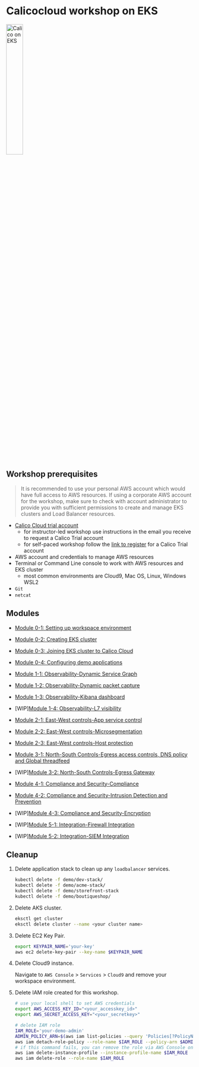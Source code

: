 # Calicocloud workshop on EKS

<img src="img/calico-on-eks.png" alt="Calico on EKS" width="30%"/>


## Workshop prerequisites

>It is recommended to use your personal AWS account which would have full access to AWS resources. If using a corporate AWS account for the workshop, make sure to check with account administrator to provide you with sufficient permissions to create and manage EKS clusters and Load Balancer resources.

- [Calico Cloud trial account](https://www.tigera.io/tigera-products/calico-cloud/)
  - for instructor-led workshop use instructions in the email you receive to request a Calico Trial account
  - for self-paced workshop follow the [link to register](https://www.tigera.io/tigera-products/calico-cloud/) for a Calico Trial account
- AWS account and credentials to manage AWS resources
- Terminal or Command Line console to work with AWS resources and EKS cluster
  - most common environments are Cloud9, Mac OS, Linux, Windows WSL2
- `Git`
- `netcat`


## Modules

- [Module 0-1: Setting up workspace environment](./modules/setting-up-work-environment.md)
- [Module 0-2: Creating EKS cluster](modules/creating-eks-cluster.md)
- [Module 0-3: Joining EKS cluster to Calico Cloud](modules/joining-eks-to-calico-cloud.md)
- [Module 0-4: Configuring demo applications](modules/configuring-demo-apps.md)

- [Module 1-1: Observability-Dynamic Service Graph](modules/dynamic-service-graph.md)
- [Module 1-2: Observability-Dynamic packet capture](modules/dynamic-packet-capture.md) 
- [Module 1-3: Observability-Kibana dashboard](modules/kibana-dashboard.md)
- [WIP][Module 1-4: Observability-L7 visibility](modules/enable-l7-visibilty.md) 

- [Module 2-1: East-West controls-App service control](modules/app-service-control.md)
- [Module 2-2: East-West controls-Microsegmentation](modules/microsegmentation.md)
- [Module 2-3: East-West controls-Host protection](modules/host-protection.md)

- [Module 3-1: North-South Controls-Egress access controls, DNS policy and Global threadfeed ](modules/egress-access-controls.md)
- [WIP][Module 3-2: North-South Controls-Egress Gateway](modules/egress-gateway.md) 

- [Module 4-1: Compliance and Security-Compliance](modules/compliance-reports.md) 
- [Module 4-2: Compliance and Security-Intrusion Detection and Prevention](modules/intrusion-detection-protection.md) 
- [WIP][Module 4-3: Compliance and Security-Encryption](modules/encryption.md) 

- [WIP][Module 5-1: Integration-Firewall Integration](modules/firewall-integration.md) 
- [WIP][Module 5-2: Integration-SIEM Integration](modules/siem-integration.md) 

## Cleanup

1. Delete application stack to clean up any `loadbalancer` services.

    ```bash
    kubectl delete -f demo/dev-stack/
    kubectl delete -f demo/acme-stack/
    kubectl delete -f demo/storefront-stack
    kubectl delete -f demo/boutiqueshop/
    ```

2. Delete AKS cluster.

    ```bash
    eksctl get cluster 
    eksctl delete cluster --name <your cluster name>
    ```

3. Delete EC2 Key Pair.

    ```bash
    export KEYPAIR_NAME='your-key'
    aws ec2 delete-key-pair --key-name $KEYPAIR_NAME
    ```

4. Delete Cloud9 instance.

    Navigate to `AWS Console` > `Services` > `Cloud9` and remove your workspace environment.

5. Delete IAM role created for this workshop.

    ```bash
    # use your local shell to set AWS credentials
    export AWS_ACCESS_KEY_ID="<your_accesskey_id>"
    export AWS_SECRET_ACCESS_KEY="<your_secretkey>"

    # delete IAM role
    IAM_ROLE='your-demo-admin'
    ADMIN_POLICY_ARN=$(aws iam list-policies --query 'Policies[?PolicyName==`AdministratorAccess`].Arn' --output text)
    aws iam detach-role-policy --role-name $IAM_ROLE --policy-arn $ADMIN_POLICY_ARN
    # if this command fails, you can remove the role via AWS Console once you delete the Cloud9 instance
    aws iam delete-instance-profile --instance-profile-name $IAM_ROLE
    aws iam delete-role --role-name $IAM_ROLE
    ```
